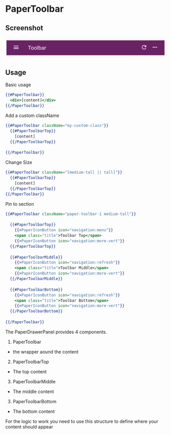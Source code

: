 # PaperToolbar 

## Screenshot
![PaperToolbar ](../../../examples/readme/PaperToolbar.png)

## Usage

Basic usage

```handlebars
{{#PaperToolbar}}
  <div>[content]</div>
{{/PaperToolbar}}
```

Add a custom className

```handlebars
{{#PaperToolbar className="my-custom-class"}}
  {{#PaperToolbarTop}}
    [content]
  {{/PaperToolbarTop}}

{{/PaperToolbar}}
```

Change Size

```handlebars
{{#PaperToolbar className="[medium-tall || tall]"}}
  {{#PaperToolbarTop}}
    [content]
  {{/PaperToolbarTop}}
{{/PaperToolbar}}
```

Pin to section

```handlebars
{{#PaperToolbar className="paper-toolbar-1 medium-tall"}}

  {{#PaperToolbarTop}}
    {{>PaperIconButton icon="navigation:menu"}}
    <span class="title">Toolbar Top</span>
    {{>PaperIconButton icon="navigation:more-vert"}}
  {{/PaperToolbarTop}}

  {{#PaperToolbarMiddle}}
    {{>PaperIconButton icon="navigation:refresh"}}
    <span class="title">Toolbar Middle</span>
    {{>PaperIconButton icon="navigation:more-vert"}}
  {{/PaperToolbarMiddle}}

  {{#PaperToolbarBottom}}
    {{>PaperIconButton icon="navigation:refresh"}}
    <span class="title">Toolbar Bottom</span>
    {{>PaperIconButton icon="navigation:more-vert"}}
  {{/PaperToolbarBottom}}

{{/PaperToolbar}}
```

The PaperDrawerPanel provides 4 components.

1. PaperToolbar
  * the wrapper aound the content
2. PaperToolbarTop
  * The top content
3. PaperToolbarMiddle
  * The middle content
3. PaperToolbarBottom
  * The bottom content


For the logic to work you need to use this structure to define where your content should appear